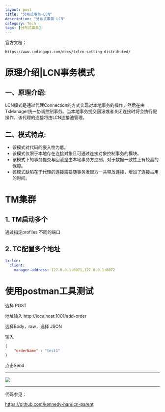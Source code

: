 ```yaml
---
layout: post
title: "分布式事务-LCN"
description: "分布式事务 LCN"
category: Tech
tags: [分布式事务]
---
```




官方文档：

```text
https://www.codingapi.com/docs/txlcn-setting-distributed/
```



# 原理介绍|LCN事务模式

## 一、原理介绍:

  LCN模式是通过代理Connection的方式实现对本地事务的操作，然后在由TxManager统一协调控制事务。当本地事务提交回滚或者关闭连接时将会执行假操作，该代理的连接将由LCN连接池管理。

## 二、模式特点:

- 该模式对代码的嵌入性为低。
- 该模式仅限于本地存在连接对象且可通过连接对象控制事务的模块。
- 该模式下的事务提交与回滚是由本地事务方控制，对于数据一致性上有较高的保障。
- 该模式缺陷在于代理的连接需要随事务发起方一共释放连接，增加了连接占用的时间。



# TM集群

## 1. TM启动多个

通过指定profiles 不同的端口



## 2. TC配置多个地址

```yml
tx-lcn:
  client:
    manager-address: 127.0.0.1:8071,127.0.0.1:8072
```





# 使用postman工具测试

选择 POST

地址输入 http://localhost:1001/add-order

选择Body，raw，选择 JSON

输入

```json
{
    "orderName" : "test1"
}
```

点击Send



---



<img src="../../../public/img/posts/22-lcn.png">



---



代码参见：

https://github.com/kennedy-han/lcn-parent